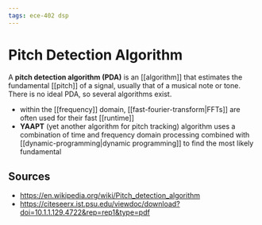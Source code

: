 ```yaml
---
tags: ece-402 dsp
---
```


# Pitch Detection Algorithm

A **pitch detection algorithm (PDA)** is an [[algorithm]] that estimates the fundamental [[pitch]] of a signal, usually that of a musical note or tone. There is no ideal PDA, so several algorithms exist.

- within the [[frequency]] domain, [[fast-fourier-transform|FFTs]] are often used for their fast [[runtime]]
- **YAAPT** (yet another algorithm for pitch tracking) algorithm uses a combination of time and frequency domain processing combined with [[dynamic-programming|dynamic programming]] to find the most likely fundamental

## Sources

- <https://en.wikipedia.org/wiki/Pitch_detection_algorithm>
- <https://citeseerx.ist.psu.edu/viewdoc/download?doi=10.1.1.129.4722&rep=rep1&type=pdf>
